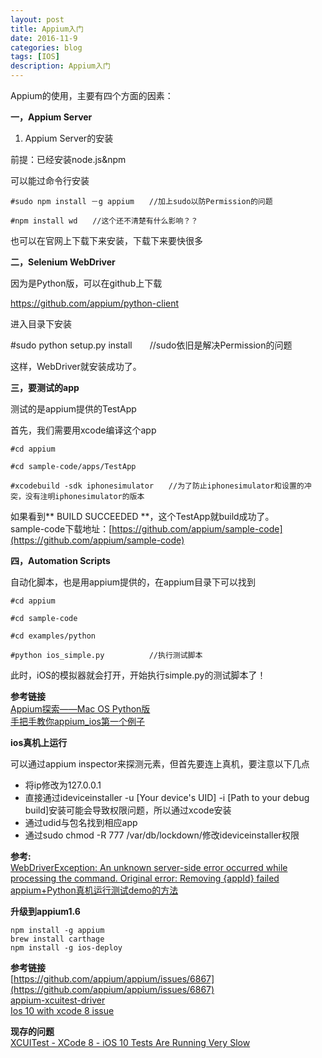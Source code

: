 ```yaml
---
layout: post
title: Appium入门
date: 2016-11-9
categories: blog
tags: [IOS]
description: Appium入门
---
```


Appium的使用，主要有四个方面的因素：

**一，Appium Server**

1. Appium Server的安装

前提：已经安装node.js&npm        

可以能过命令行安装 

```
#sudo npm install －g appium　　//加上sudo以防Permission的问题

#npm install wd　　//这个还不清楚有什么影响？？
```

也可以在官网上下载下来安装，下载下来要快很多          

**二，Selenium WebDriver**

因为是Python版，可以在github上下载

https://github.com/appium/python-client

进入目录下安装

#sudo python setup.py install　　//sudo依旧是解决Permission的问题

这样，WebDriver就安装成功了。

**三，要测试的app**

测试的是appium提供的TestApp

首先，我们需要用xcode编译这个app

```
#cd appium

#cd sample-code/apps/TestApp

#xcodebuild -sdk iphonesimulator　　//为了防止iphonesimulator和设置的冲突，没有注明iphonesimulator的版本
```

如果看到** BUILD SUCCEEDED **，这个TestApp就build成功了。   
sample-code下载地址：[https://github.com/appium/sample-code](https://github.com/appium/sample-code)

**四，Automation Scripts**

自动化脚本，也是用appium提供的，在appium目录下可以找到

```
#cd appium

#cd sample-code

#cd examples/python

#python ios_simple.py　　　　　　//执行测试脚本

```

此时，iOS的模拟器就会打开，开始执行simple.py的测试脚本了！          

**参考链接**       
[Appium探索——Mac OS Python版](http://www.cnblogs.com/enjoytesting/p/3513637.html)      
[手把手教你appium_ios第一个例子](http://blog.csdn.net/testingba/article/details/23829425?utm_source=tuicool&utm_medium=referral)     



**ios真机上运行**       

可以通过appium inspector来探测元素，但首先要连上真机，要注意以下几点      

- 将ip修改为127.0.0.1    
- 直接通过ideviceinstaller -u [Your device's UID] -i [Path to your debug build]安装可能会导致权限问题，所以通过xcode安装    
- 通过udid与包名找到相应app   
- 通过sudo chmod -R 777 /var/db/lockdown/修改ideviceinstaller权限

**参考:**   
[WebDriverException: An unknown server-side error occurred while processing the command. Original error: Removing {appId} failed](http://stackoverflow.com/questions/39522679/webdriverexception-an-unknown-server-side-error-occurred-while-processing-the-c)   
[appium+Python真机运行测试demo的方法](http://www.cnblogs.com/Nefeltari/p/5603163.html)


**升级到appium1.6**      

```
npm install -g appium    
brew install carthage
npm install -g ios-deploy
```

**参考链接**        
[https://github.com/appium/appium/issues/6867](https://github.com/appium/appium/issues/6867)       
[appium-xcuitest-driver](https://github.com/appium/appium-xcuitest-driver/#external-dependencies)       
[Ios 10 with xcode 8 issue](https://discuss.appium.io/t/ios-10-with-xcode-8-issue/12267)       

**现存的问题**       
[XCUITest - XCode 8 - iOS 10 Tests Are Running Very Slow](https://github.com/appium/appium/issues/7284)     


